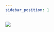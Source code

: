 ```yaml
---
sidebar_position: 1
---
```


![](https://picgo-1257118722.cos.ap-beijing.myqcloud.com/%E8%97%8F%E5%8C%BA%E6%96%87%E5%8C%96%E6%96%B9%E8%88%86%E5%9B%BEPatagonia.jpg?imageSlim)


